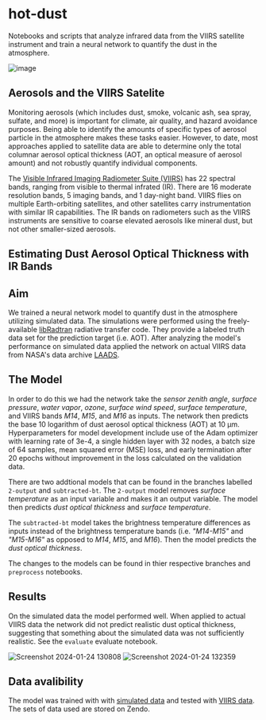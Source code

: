 # hot-dust 
Notebooks and scripts that analyze infrared data from the VIIRS satellite instrument and train a neural network to quantify the dust in the atmosphere.  

![image](https://github.com/mwallace5270/hot-dust/assets/131276458/09d4be0d-1b91-4ff9-82bd-ab3e05fc3525)


## Aerosols and the VIIRS Satelite 
Monitoring aerosols (which includes dust, smoke, volcanic ash, sea spray, sulfate, and more) is important for climate, air quality, and hazard avoidance purposes. Being able to identify the amounts of specific types of aerosol particle in the atmosphere makes these tasks easier. However, to date, most approaches applied to satellite data are able to determine only the total columnar aerosol optical thickness (AOT, an optical measure of aerosol amount) and not robustly quantify individual components.

The [Visible Infrared Imaging Radiometer Suite (VIIRS)](https://www.earthdata.nasa.gov/sensors/viirs) has 22 spectral bands, ranging from visible to thermal infrated (IR). There are 16 moderate resolution bands, 5 imaging bands, and 1 day-night band. VIIRS flies on multiple Earth-orbiting satellites, and other satellites carry instrumentation with similar IR capabilities. The IR bands on radiometers such as the VIIRS instruments are sensitive to coarse elevated aerosols like mineral dust, but not other smaller-sized aerosols.

## Estimating Dust Aerosol Optical Thickness with IR Bands

## Aim 
We trained a neural network model to quantify dust in the atmosphere utilizing simulated data. The simulations were performed using the freely-available [libRadtran](https://libradtran.org/doku.php) radiative transfer code. They provide a labeled truth data set for the prediction target (i.e. AOT). After analyzing the model's performance on simulated data applied the network on actual VIIRS data from NASA's data archive [LAADS](https://ladsweb.modaps.eosdis.nasa.gov/). 

## The Model
In order to do this we had the network take the _sensor zenith angle_, _surface pressure_, _water vapor_, _ozone_, _surface wind speed_, _surface temperature_, and VIIRS bands _M14_, _M15_, and _M16_ as inputs. The network then predicts the base 10 logarithm of dust aerosol optical thickness (AOT) at 10 μm. Hyperparameters for model development include use of the Adam optimizer with learning rate of 3e-4, a single hidden layer with 32 nodes, a batch size of 64 samples, mean squared error (MSE) loss, and early termination after 20 epochs without improvement in the loss calculated on the validation data.

There are two addtional models that can be found in the branches labelled `2-output` and `subtracted-bt`. The `2-output` model removes _surface temperature_ as an input variable and makes it an output variable. The model then predicts _dust optical thickness_ and _surface temperature_. 

The `subtracted-bt` model takes the brightness temperature differences as inputs instead of the brightness temperature bands (i.e. _"M14-M15"_ and _"M15-M16"_ as opposed to _M14_, _M15_, and _M16_). Then the model predicts the _dust optical thickness_. 

The changes to the models can be found in thier respective branches and `preprocess` notebooks.  

## Results  
On the simulated data the model performed well. When applied to actual VIIRS data the network did not predict realistic dust optical thickness, suggesting that something about the simulated data was not sufficiently realistic. See the `evaluate` evaluate notebook. 

![Screenshot 2024-01-24 130808](https://github.com/mwallace5270/hot-dust/assets/131276458/198ed81a-766a-4f93-aaf9-3d9a53e79418)
![Screenshot 2024-01-24 132359](https://github.com/mwallace5270/hot-dust/assets/131276458/2d0a20ee-0fc3-44e5-ba9a-1e6b2dcd7783)


## Data avalibility 
The model was trained with with [simulated data](https://doi.org/10.5281/zenodo.11149300) and tested with [VIIRS data](https://doi.org/10.5281/zenodo.11098890). The sets of data used are stored on Zendo. 
